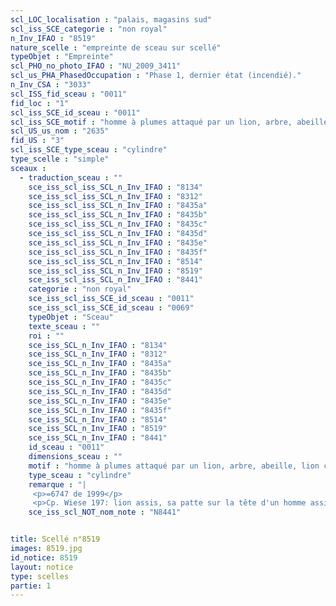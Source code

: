 ```yaml
---
scl_LOC_localisation : "palais, magasins sud"
scl_iss_SCE_categorie : "non royal"
n_Inv_IFAO : "8519"
nature_scelle : "empreinte de sceau sur scellé"
typeObjet : "Empreinte"
scl_PHO_no_photo_IFAO : "NU_2009_3411"
scl_us_PHA_PhasedOccupation : "Phase 1, dernier état (incendié)."
n_Inv_CSA : "3033"
scl_ISS_fid_sceau : "0011"
fid_loc : "1"
scl_iss_SCE_id_sceau : "0011"
scl_iss_SCE_motif : "homme à plumes attaqué par un lion, arbre, abeille, lion couchant, lièvre…"
scl_US_us_nom : "2635"
fid_US : "3"
scl_iss_SCE_type_sceau : "cylindre"
type_scelle : "simple"
sceaux :
  - traduction_sceau : ""
    sce_iss_scl_iss_SCL_n_Inv_IFAO : "8134"
    sce_iss_scl_iss_SCL_n_Inv_IFAO : "8312"
    sce_iss_scl_iss_SCL_n_Inv_IFAO : "8435a"
    sce_iss_scl_iss_SCL_n_Inv_IFAO : "8435b"
    sce_iss_scl_iss_SCL_n_Inv_IFAO : "8435c"
    sce_iss_scl_iss_SCL_n_Inv_IFAO : "8435d"
    sce_iss_scl_iss_SCL_n_Inv_IFAO : "8435e"
    sce_iss_scl_iss_SCL_n_Inv_IFAO : "8435f"
    sce_iss_scl_iss_SCL_n_Inv_IFAO : "8514"
    sce_iss_scl_iss_SCL_n_Inv_IFAO : "8519"
    sce_iss_scl_iss_SCL_n_Inv_IFAO : "8441"
    categorie : "non royal"
    sce_iss_scl_iss_SCE_id_sceau : "0011"
    sce_iss_scl_iss_SCE_id_sceau : "0069"
    typeObjet : "Sceau"
    texte_sceau : ""
    roi : ""
    sce_iss_SCL_n_Inv_IFAO : "8134"
    sce_iss_SCL_n_Inv_IFAO : "8312"
    sce_iss_SCL_n_Inv_IFAO : "8435a"
    sce_iss_SCL_n_Inv_IFAO : "8435b"
    sce_iss_SCL_n_Inv_IFAO : "8435c"
    sce_iss_SCL_n_Inv_IFAO : "8435d"
    sce_iss_SCL_n_Inv_IFAO : "8435e"
    sce_iss_SCL_n_Inv_IFAO : "8435f"
    sce_iss_SCL_n_Inv_IFAO : "8514"
    sce_iss_SCL_n_Inv_IFAO : "8519"
    sce_iss_SCL_n_Inv_IFAO : "8441"
    id_sceau : "0011"
    dimensions_sceau : ""
    motif : "homme à plumes attaqué par un lion, arbre, abeille, lion couchant, lièvre…"
    type_sceau : "cylindre"
    remarque : "|
     <p>=6747 de 1999</p>
     <p>Cp. Wiese 197: lion assis, sa patte sur la tête d'un homme assis. Au-dessous, un acrobate faisant la roue ?<p>"
    sce_iss_scl_NOT_nom_note : "N8441"


title: Scellé n°8519
images: 8519.jpg
id_notice: 8519
layout: notice
type: scelles
partie: 1
---
```

